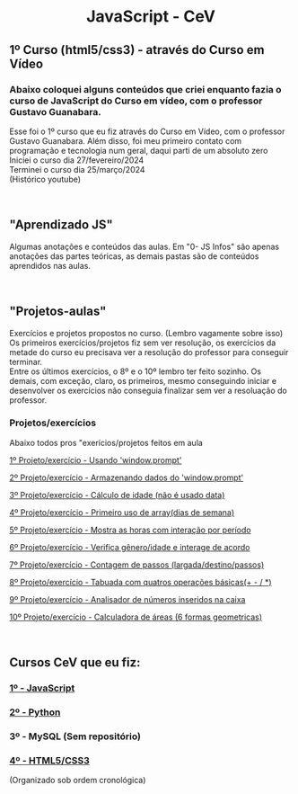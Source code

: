 <h1 align="center">JavaScript - CeV</h1>
<h2>1º Curso (html5/css3) - através do Curso em Vídeo</h2>
<h3>Abaixo coloquei alguns conteúdos que criei enquanto fazia o curso de JavaScript do Curso em vídeo, com o professor Gustavo Guanabara.</h3>

<p>Esse foi o 1º curso que eu fiz através do Curso em Vídeo, com o professor Gustavo Guanabara. Além disso, foi meu primeiro contato com programação e tecnologia num geral, daqui parti de um absoluto zero<br>Iniciei o curso dia 27/fevereiro/2024<br>Terminei o curso dia 25/março/2024<br>(Histórico youtube)</p>
<br>

<h2>"Aprendizado JS"</h2>
<p>Algumas anotações e conteúdos das aulas. Em "0- JS Infos" são apenas anotações das partes teóricas, as demais pastas são de conteúdos aprendidos nas aulas.</p>
<br>

<h2>"Projetos-aulas"</h2>
<p>Exercícios e projetos propostos no curso. (Lembro vagamente sobre isso) Os primeiros exercícios/projetos fiz sem ver resolução, os exercícios da metade do curso eu precisava ver a resolução do professor para conseguir terminar.<br>
Entre os últimos exercícios, o 8º e o 10º lembro ter feito sozinho. Os demais, com exceção, claro, os primeiros, mesmo conseguindo iniciar e desenvolver os exercícios não conseguia finalizar sem ver a resoluação do professor.</p>

<h3>Projetos/exercícios</h3>
<p>Abaixo todos pros "exerícios/projetos feitos em aula</p>
<a href="https://marcos-grando.github.io/JavaScript-CeV/Projetos-aulas/tb1/"><p>1º Projeto/exercício - Usando 'window.prompt'</p></a>
<a href="https://marcos-grando.github.io/JavaScript-CeV/Projetos-aulas/tb2/"><p>2º Projeto/exercício - Armazenando dados do 'window.prompt'</p></a>
<a href="https://marcos-grando.github.io/JavaScript-CeV/Projetos-aulas/tb3/"><p>3º Projeto/exercício - Cálculo de idade (não é usado data)</p></a>
<a href="https://marcos-grando.github.io/JavaScript-CeV/Projetos-aulas/tb4/"><p>4º Projeto/exercício - Primeiro uso de array(dias de semana)</p></a>
<a href="https://marcos-grando.github.io/JavaScript-CeV/Projetos-aulas/tb5/"><p>5º Projeto/exercício - Mostra as horas com interação por período</p></a>
<a href="https://marcos-grando.github.io/JavaScript-CeV/Projetos-aulas/tb6/"><p>6º Projeto/exercício - Verifica gênero/idade e interage de acordo</p></a>
<a href="https://marcos-grando.github.io/JavaScript-CeV/Projetos-aulas/tb7/"><p>7º Projeto/exercício - Contagem de passos (largada/destino/passos)</p></a>
<a href="https://marcos-grando.github.io/JavaScript-CeV/Projetos-aulas/tb8/"><p>8º Projeto/exercício - Tabuada com quatros operações básicas(+ - / *)</p></a>
<a href="https://marcos-grando.github.io/JavaScript-CeV/Projetos-aulas/tb9/"><p>9º Projeto/exercício - Analisador de números inseridos na caixa</p></a>
<a href="https://marcos-grando.github.io/JavaScript-CeV/Projetos-aulas/tb10/"><p>10º Projeto/exercício - Calculadora de áreas (6 formas geometricas)</p></a>
<br>

<h2>Cursos CeV que eu fiz:</h2>
<h3><a href="https://github.com/marcos-grando/JavaScript-CeV">1º - JavaScript</a></h3>
<h3><a href="https://github.com/marcos-grando/Python-CeV">2º - Python</a></h3>
<h3>3º - MySQL (Sem repositório)</h3>
<h3><a href="https://github.com/marcos-grando/HTML-CSS-CeV">4º - HTML5/CSS3</a></h3>
(Organizado sob ordem cronológica)

